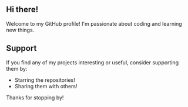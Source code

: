 ## Hi there!

Welcome to my GitHub profile! I'm passionate about coding and learning new things.

## Support

If you find any of my projects interesting or useful, consider supporting them by:

- Starring the repositories!
- Sharing them with others!

Thanks for stopping by!

